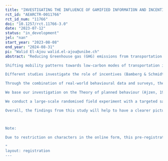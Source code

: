 ```yaml
---
title: "INVESTIGATING THE INFLUENCE OF GAMIFIED INFORMATION AND INCENTIVES ON MOBILITY EMISSIONS: A STUDY ON ATTITUDES, NORMS AND BEHAVIORS."
rct_id: "AEARCTR-0011766"
rct_id_num: "11766"
doi: "10.1257/rct.11766-3.0"
date: "2023-07-12"
status: "in_development"
jel: "nan"
start_year: "2023-08-08"
end_year: "2024-08-31"
pi: "Walid El-Ajou walid.el-ajou@unibe.ch"
abstract: "Reducing Greenhouse gas (GHG) emissions from transportation is a pressing issue if the Paris climate target is to be achieved (Gota et al., 2019; Jackson et al., 2019). Global transportation accounts for 25% of global CO2 emissions (IEA, 2021). While GHG emissions from transpor-tation decreased in the last few years due to the pandemic, it is again on an upward trend (Liu et al., 2020, 2022). Different from other sectors, GHG reduction in the transport sector is heavily dependent on behavioural changes (L. P. Fesenfeld et al., 2022); as a result, motivat-ing individuals to reduce their mobility emissions plays an important role in the reduction of overall transport emissions. 
Shifting mobility patterns towards low-carbon modes of transportation is a challenging en-deavour. A large body of literature investigates the various internal and external factors influ-encing mobility choices (Anable, 2005; Daramy-Williams et al., 2019; Dütschke et al., 2022; Kowald et al., 2017). An essential question in this regard is how individual mobility behaviour can be steered towards low-carbon modes of transportation. A prominent role in the literature plays information and incentives and how they might impact decisions on the individual mode of transportation (Bothos et al., 2014; Brazil & Caulfield, 2013; Cellina et al., 2019; Eriksson et al., 2008; Geng et al., 2020; Parvaneh et al., 2014; Semanjski et al., 2016).
Different studies investigate the role of incentives (Bamberg & Schmidt, 2001; Castellanos, 2016; Daniel et al., 2022) and the role of personalized mobility information (Bothos et al., 2014; Cellina et al., 2019; Semanjski et al., 2016) in the field of mobility behaviour. This cur-rent study adds to the literature by investigating a publicly available mobility-tracking app, the Swiss Climate Challenge App, combining personalized information feedback with incentives and gamification elements. In this combination following suggestions for effective application design for changing mobility behaviour (Andersson et al., 2018). The gamification of the per-sonalised information on the one hand, holds the advantage of making the information more accessible through the creation of heightened attention and the reduction of complexity (Au-bert et al., 2018). 
Through the combination of real-world behavioural data and surveys, the study allows for a detailed assessment of the impact that gamified individual mobility information and incen-tives have on mobility-related attitudes, norms, beliefs, behavioural intentions, and actual mo-bility behaviour. 
We base our investigation on the Theory of planned behaviour (Ajzen, 1991), the Technology Acceptance Model (Davis, 1989; Chen & Chao, 2011) and insights form the Theory of behav-ioural Spillover Theory (Noblet & McCoy, 2018; Truelove et al., 2014). In line with this theo-retical foundation our dependent variables are participants’ attitudes, perceived social norms, behavioural control, behavioural intentions, and actual mobility behaviour. Further we investi-gate the impact of the App usage on support for mobility policies promoting sustainable modes of transportation and support of climate-mitigation policies more broadly over different sectors.
We conduct a large-scale randomised field experiment with a targeted sample of 3000 Swiss citizens. We collaborate with Swisscom, Switzerland’s largest telecommunication provider and evaluate their Swiss Climate Challenge App. The Swiss Climate Challenge App is a mo-bility-tracking app, which gives the users feedback about their used modes of transportation and the emitted emissions from their mobility behaviour. It further provides the users with reduction challenges for the completion of which the users can earn “Green Points”. The Green Points can be used to support climate-mitigation projects in Switzerland. The experi-ment takes place over the course of six months. For the experiment the respondents will be randomly assigned to either the treatment or the control group. The treatment group will use the Swiss Climate Challenge App, thus receiving information about their mobility emissions and incentives for the reduction of the emissions. The control group will use a similar mobility-tracking application but will not receive any feedback on their mobility during the experiment and will not be presented with incentives for reducing mobility emissions. Through the mobili-ty-tracking applications data on the actual mobility behaviour and the resulting emissions for the participants will be available over the time of the study. This data allows us to compare treatment effects for both stated and revealed preferences and behavioural choices. During the experiment four survey waves are conducted. With the surveys, various self-stated mobility attitudes, perceived behavioural control, norms, behavioural intentions, social-demographic and control variables will be elicited. Further, two survey experiments will be integrated into the surveys testing belief updating and policy spillover effects. 
Overall, the findings from this study will help to have a clearer picture of what types of sus-tainability-related information are effective in influencing attitudes, norms, and behaviours. Especially the effectiveness of gamified personalised information and the provision of incen-tives are investigated. Moreover, the findings of this large-scale field experiment will reveal what kinds of mobility policies are supported, especially when people have more information on personal mobility-related carbon emissions. Lastly, the findings and the resulting policy implications can be helpful in future climate- and sustainability-related mobility information initiatives.

Note:
Due to restriction on characters in the online form, this pre-registration is presented in a condensed form. Under the section "Analysis Plan" a document is available up on request with the detailed Pre-registration plan, and the full bibliograhpy with all the refrences used. 
"
layout: registration
---
```


